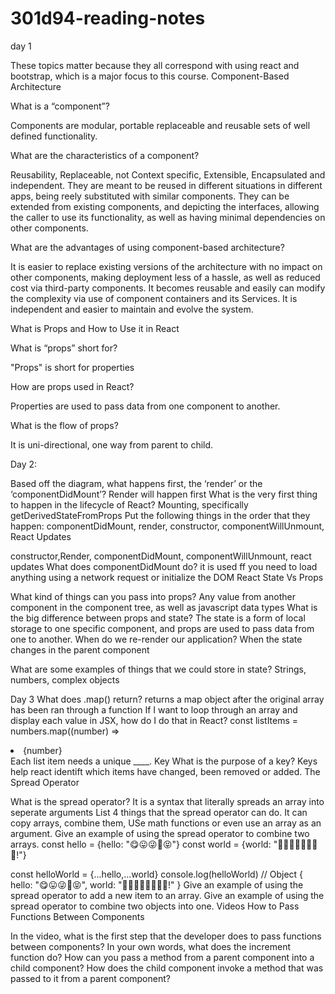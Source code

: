 # 301d94-reading-notes
day 1

These topics matter because they all correspond with using react and bootstrap, which is a major focus to this course. 
Component-Based Architecture

What is a “component”?

Components are modular, portable replaceable and reusable sets of well defined functionality. 

What are the characteristics of a component?

Reusability, Replaceable, not Context specific, Extensible, Encapsulated and independent. They are meant to be reused in different situations in different apps, being reely substituted with similar components. They can be extended from existing components, and depicting the interfaces, allowing the caller to use its functionality, as well as having minimal dependencies on other components. 

What are the advantages of using component-based architecture?

It is easier to replace existing versions of the architecture with no impact on other components, making deployment less of a hassle, as well as reduced cost via third-party components. It becomes reusable and easily can modify the complexity via use of component containers and its Services. It is independent and easier to maintain and evolve the system. 

What is Props and How to Use it in React

What is “props” short for?

"Props" is short for properties

How are props used in React?

Properties are used to pass data from one component to another. 

What is the flow of props?

It is uni-directional, one way from parent to child. 



Day 2:

Based off the diagram, what happens first, the ‘render’ or the ‘componentDidMount’?
Render will happen first
What is the very first thing to happen in the lifecycle of React?
Mounting, specifically getDerivedStateFromProps
Put the following things in the order that they happen: componentDidMount, render, constructor, componentWillUnmount, React Updates

constructor,Render, componentDidMount, componentWillUnmount, react updates
What does componentDidMount do?
it is used ff you need to load anything using a network request or initialize the DOM
React State Vs Props

What kind of things can you pass into props?
Any value from another component in the component tree, as well as javascript data types
What is the big difference between props and state?
The state is a form of local storage to one specific component, and props are used to pass data from one to another. 
When do we re-render our application?
When the state changes in the parent component

What are some examples of things that we could store in state?
Strings, numbers, complex objects




Day 3
What does .map() return?
returns a map object after the original array has been ran through a function
If I want to loop through an array and display each value in JSX, how do I do that in React?
const listItems = numbers.map((number) =>
  <li>{number}</li>
Each list item needs a unique ____. 
Key
What is the purpose of a key?
Keys help react identift which items have changed, been removed or added. 
The Spread Operator

What is the spread operator?
It is a syntax that literally spreads an array into seperate arguments 
List 4 things that the spread operator can do.
It can copy arrays, combine them, USe math functions or even use an array as an argument. 
Give an example of using the spread operator to combine two arrays.
const hello = {hello: "😋😛😜🤪😝"}
const world = {world: "🙂🙃😉😊😇🥰😍🤩!"}

const helloWorld = {...hello,...world}
console.log(helloWorld) // Object { hello: "😋😛😜🤪😝", world: "🙂🙃😉😊😇🥰😍🤩!" }
Give an example of using the spread operator to add a new item to an array.
Give an example of using the spread operator to combine two objects into one.
Videos
How to Pass Functions Between Components

In the video, what is the first step that the developer does to pass functions between components?
In your own words, what does the increment function do?
How can you pass a method from a parent component into a child component?
How does the child component invoke a method that was passed to it from a parent component?

